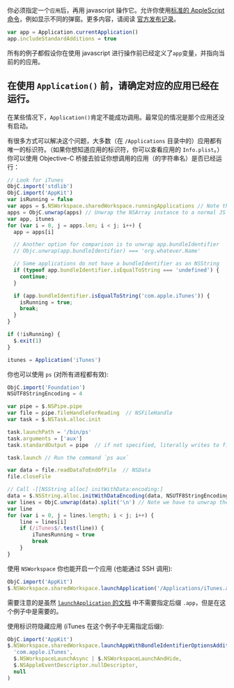 
你必须指定一个`应用`后，再用 javascript 操作它。允许你使用[标准的 AppleScript 命令](https://developer.apple.com/library/mac/documentation/AppleScript/Conceptual/AppleScriptLangGuide/reference/ASLR_cmds.html)，例如显示不同的弹窗。更多内容，请阅读 [官方发布记录](https://developer.apple.com/library/mac/releasenotes/InterapplicationCommunication/RN-JavaScriptForAutomation/index.html#//apple_ref/doc/uid/TP40014508-CH109-SW13)。

```javascript
var app = Application.currentApplication()
app.includeStandardAdditions = true
```

所有的例子都假设你在使用 javascript 进行操作前已经定义了`app`变量，并指向当前的的应用。

在使用 `Application()` 前，请确定对应的应用已经在运行。
--------------------------------------------------------------------

在某些情况下，`Application()`肯定不能成功调用。最常见的情况是那个应用还没有启动。

有很多方式可以解决这个问题，大多数（在 `/Applications` 目录中的）应用都有唯一的标识符。（如果你想知道应用的标识符，你可以查看应用的 `Info.plist`。）你可以使用 Objective-C 桥接去验证你想调用的应用（的字符串名）是否已经运行：

```javascript
// Look for iTunes
ObjC.import('stdlib')
ObjC.import('AppKit')
var isRunning = false
var apps = $.NSWorkspace.sharedWorkspace.runningApplications // Note these never take () unless they have arguments
apps = ObjC.unwrap(apps) // Unwrap the NSArray instance to a normal JS array
var app, itunes
for (var i = 0, j = apps.len; i < j; i++) {
  app = apps[i]

  // Another option for comparison is to unwrap app.bundleIdentifier
  // Objc.unwrap(app.bundleIdentifier) === 'org.whatever.Name'

  // Some applications do not have a bundleIdentifier as an NSString
  if (typeof app.bundleIdentifier.isEqualToString === 'undefined') {
    continue;
  }

  if (app.bundleIdentifier.isEqualToString('com.apple.iTunes')) {
    isRunning = true;
    break;
  }
}

if (!isRunning) {
  $.exit(1)
}

itunes = Application('iTunes')
```

你也可以使用 `ps` (对所有进程都有效):

```javascript
ObjC.import('Foundation')
NSUTF8StringEncoding = 4

var pipe = $.NSPipe.pipe
var file = pipe.fileHandleForReading  // NSFileHandle
var task = $.NSTask.alloc.init

task.launchPath = '/bin/ps'
task.arguments = ['aux']
task.standardOutput = pipe  // if not specified, literally writes to file handles 1 and 2

task.launch // Run the command `ps aux`

var data = file.readDataToEndOfFile  // NSData
file.closeFile

// Call -[[NSString alloc] initWithData:encoding:]
data = $.NSString.alloc.initWithDataEncoding(data, NSUTF8StringEncoding)
var lines = ObjC.unwrap(data).split('\n') // Note we have to unwrap the NSString instance
var line
for (var i = 0, j = lines.length; i < j; i++) {
    line = lines[i]
    if (/iTunes$/.test(line)) {
        iTunesRunning = true
        break
    }
}
```

使用 `NSWorkspace` 你也能开启一个应用 (也能通过 SSH 调用):

```javascript
ObjC.import('AppKit')
$.NSWorkspace.sharedWorkspace.launchApplication('/Applications/iTunes.app')
```

需要注意的是虽然 [`launchApplication` 的文档](https://developer.apple.com/library/mac/documentation/Cocoa/Reference/ApplicationKit/Classes/NSWorkspace_Class/index.html#//apple_ref/occ/instm/NSWorkspace/launchApplication:) 中不需要指定后缀 `.app`，但是在这个例子中是需要的。

使用标识符隐藏应用 (iTunes 在这个例子中无需指定后缀):

```javascript
ObjC.import('AppKit')
$.NSWorkspace.sharedWorkspace.launchAppWithBundleIdentifierOptionsAdditionalEventParamDescriptorLaunchIdentifier(
  'com.apple.iTunes',
  $.NSWorkspaceLaunchAsync | $.NSWorkspaceLaunchAndHide,
  $.NSAppleEventDescriptor.nullDescriptor,
  null
)
```
